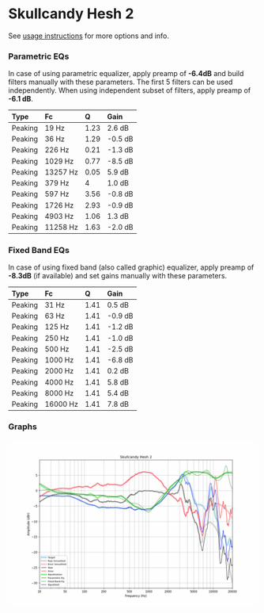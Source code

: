 # Skullcandy Hesh 2
See [usage instructions](https://github.com/jaakkopasanen/AutoEq#usage) for more options and info.

### Parametric EQs
In case of using parametric equalizer, apply preamp of **-6.4dB** and build filters manually
with these parameters. The first 5 filters can be used independently.
When using independent subset of filters, apply preamp of **-6.1 dB**.

| Type    | Fc       |    Q | Gain    |
|:--------|:---------|:-----|:--------|
| Peaking | 19 Hz    | 1.23 | 2.6 dB  |
| Peaking | 36 Hz    | 1.29 | -0.5 dB |
| Peaking | 226 Hz   | 0.21 | -1.3 dB |
| Peaking | 1029 Hz  | 0.77 | -8.5 dB |
| Peaking | 13257 Hz | 0.05 | 5.9 dB  |
| Peaking | 379 Hz   | 4    | 1.0 dB  |
| Peaking | 597 Hz   | 3.56 | -0.8 dB |
| Peaking | 1726 Hz  | 2.93 | -0.9 dB |
| Peaking | 4903 Hz  | 1.06 | 1.3 dB  |
| Peaking | 11258 Hz | 1.63 | -2.0 dB |

### Fixed Band EQs
In case of using fixed band (also called graphic) equalizer, apply preamp of **-8.3dB**
(if available) and set gains manually with these parameters.

| Type    | Fc       |    Q | Gain    |
|:--------|:---------|:-----|:--------|
| Peaking | 31 Hz    | 1.41 | 0.5 dB  |
| Peaking | 63 Hz    | 1.41 | -0.9 dB |
| Peaking | 125 Hz   | 1.41 | -1.2 dB |
| Peaking | 250 Hz   | 1.41 | -1.0 dB |
| Peaking | 500 Hz   | 1.41 | -2.5 dB |
| Peaking | 1000 Hz  | 1.41 | -6.8 dB |
| Peaking | 2000 Hz  | 1.41 | 0.2 dB  |
| Peaking | 4000 Hz  | 1.41 | 5.8 dB  |
| Peaking | 8000 Hz  | 1.41 | 5.4 dB  |
| Peaking | 16000 Hz | 1.41 | 7.8 dB  |

### Graphs
![](./Skullcandy%20Hesh%202.png)